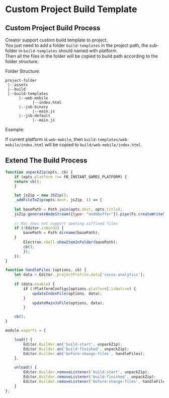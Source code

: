 # Custom Project Build Template

## Custom Project Build Process

Creator support custom build template to project.    
You just need to add a folder `build-templates` in the project path, the sub-folder in `build-templates` should named with platform.   
Then all the files in the folder will be copied to build path according to the folder structure.

Folder Structure: 

```
project-folder
 |--assets
 |--build
 |--build-templates
      |--web-mobile
            |--index.html
      |--jsb-binary
            |--main.js
      |--jsb-default
            |--main.js
```

Example:

If current platform is `web-mobile`, then `build-templates/web-mobile/index.html` will be copied to `build/web-mobile/index.html`.

## Extend The Build Process

```js
function unpackZip(opts, cb) {
    if (opts.platform !== FB_INSTANT_GAMES_PLATFORM) {
    return cb();
    }

    let jsZip = new JSZip();
    _addFileToZip(opts.dest, jsZip, () => {
          
    let basePath = Path.join(opts.dest, opts.title); 
    jsZip.generateNodeStream({type: "nodebuffer"}).pipe(Fs.createWriteStream(basePath+ '.zip')).on('finish', () => {
                
    // Mac does not support opening suffixed files
    if (!Editor.isWin32) {
        basePath = Path.dirname(basePath);
    }
        Electron.shell.showItemInFolder(basePath);
        cb();
        });
    });
}
```

```js
function handleFiles (options, cb) {
    let data = Editor._projectProfile.data['cocos-analytics'];
    
    if (data.enable) {
        if (!PlatformConfigs[options.platform].isNative) {
            updateIndexFile(options, data);
        }
            updateMainJsFile(options, data);
        }

    cb();
}
```

```js
module.exports = {

    load() {
        Editor.Builder.on('build-start', unpackZip);
        Editor.Builder.on('build-finished', unpackZip);
        Editor.Builder.on('before-change-files', handleFiles);   
    },

    unload() {
        Editor.Builder.removeListener('build-start', unpackZip);
        Editor.Builder.removeListener('build-finished', unpackZip);
        Editor.Builder.removeListener('before-change-files', handleFiles);        
    }
};
```